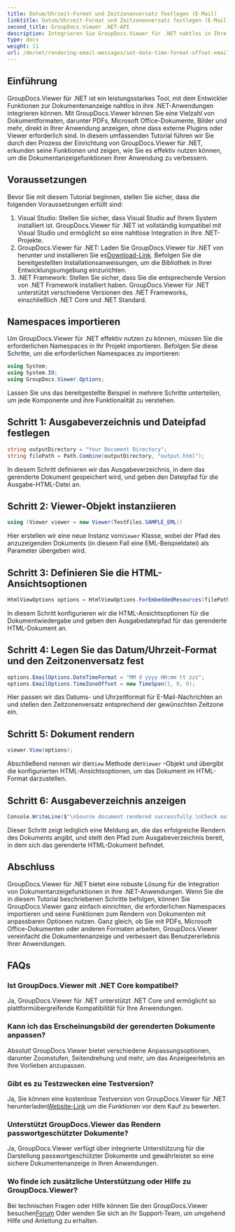 ```yaml
---
title: Datum/Uhrzeit-Format und Zeitzonenversatz festlegen (E-Mail)
linktitle: Datum/Uhrzeit-Format und Zeitzonenversatz festlegen (E-Mail)
second_title: GroupDocs.Viewer .NET-API
description: Integrieren Sie GroupDocs.Viewer für .NET nahtlos in Ihre Anwendungen, um leistungsstarke Funktionen zur Dokumentenanzeige zu erhalten. Verbessern Sie das Benutzererlebnis mit anpassbaren Optionen.
type: docs
weight: 11
url: /de/net/rendering-email-messages/set-date-time-format-offset-email/
---
```


## Einführung
GroupDocs.Viewer für .NET ist ein leistungsstarkes Tool, mit dem Entwickler Funktionen zur Dokumentenanzeige nahtlos in ihre .NET-Anwendungen integrieren können. Mit GroupDocs.Viewer können Sie eine Vielzahl von Dokumentformaten, darunter PDFs, Microsoft Office-Dokumente, Bilder und mehr, direkt in Ihrer Anwendung anzeigen, ohne dass externe Plugins oder Viewer erforderlich sind. In diesem umfassenden Tutorial führen wir Sie durch den Prozess der Einrichtung von GroupDocs.Viewer für .NET, erkunden seine Funktionen und zeigen, wie Sie es effektiv nutzen können, um die Dokumentanzeigefunktionen Ihrer Anwendung zu verbessern.
## Voraussetzungen
Bevor Sie mit diesem Tutorial beginnen, stellen Sie sicher, dass die folgenden Voraussetzungen erfüllt sind:
1. Visual Studio: Stellen Sie sicher, dass Visual Studio auf Ihrem System installiert ist. GroupDocs.Viewer für .NET ist vollständig kompatibel mit Visual Studio und ermöglicht so eine nahtlose Integration in Ihre .NET-Projekte.
2.  GroupDocs.Viewer für .NET: Laden Sie GroupDocs.Viewer für .NET von herunter und installieren Sie es[Download-Link](https://releases.groupdocs.com/viewer/net/). Befolgen Sie die bereitgestellten Installationsanweisungen, um die Bibliothek in Ihrer Entwicklungsumgebung einzurichten.
3. .NET Framework: Stellen Sie sicher, dass Sie die entsprechende Version von .NET Framework installiert haben. GroupDocs.Viewer für .NET unterstützt verschiedene Versionen des .NET Frameworks, einschließlich .NET Core und .NET Standard.

## Namespaces importieren
Um GroupDocs.Viewer für .NET effektiv nutzen zu können, müssen Sie die erforderlichen Namespaces in Ihr Projekt importieren. Befolgen Sie diese Schritte, um die erforderlichen Namespaces zu importieren:

```csharp
using System;
using System.IO;
using GroupDocs.Viewer.Options;
```


Lassen Sie uns das bereitgestellte Beispiel in mehrere Schritte unterteilen, um jede Komponente und ihre Funktionalität zu verstehen.
## Schritt 1: Ausgabeverzeichnis und Dateipfad festlegen
```csharp
string outputDirectory = "Your Document Directory";
string filePath = Path.Combine(outputDirectory, "output.html");
```
In diesem Schritt definieren wir das Ausgabeverzeichnis, in dem das gerenderte Dokument gespeichert wird, und geben den Dateipfad für die Ausgabe-HTML-Datei an.
## Schritt 2: Viewer-Objekt instanziieren
```csharp
using (Viewer viewer = new Viewer(TestFiles.SAMPLE_EML))
```
 Hier erstellen wir eine neue Instanz von`Viewer` Klasse, wobei der Pfad des anzuzeigenden Dokuments (in diesem Fall eine EML-Beispieldatei) als Parameter übergeben wird.
## Schritt 3: Definieren Sie die HTML-Ansichtsoptionen
```csharp
HtmlViewOptions options = HtmlViewOptions.ForEmbeddedResources(filePath);
```
In diesem Schritt konfigurieren wir die HTML-Ansichtsoptionen für die Dokumentwiedergabe und geben den Ausgabedateipfad für das gerenderte HTML-Dokument an.
## Schritt 4: Legen Sie das Datum/Uhrzeit-Format und den Zeitzonenversatz fest
```csharp
options.EmailOptions.DateTimeFormat = "MM d yyyy HH:mm tt zzz";
options.EmailOptions.TimeZoneOffset = new TimeSpan(1, 0, 0);
```
Hier passen wir das Datums- und Uhrzeitformat für E-Mail-Nachrichten an und stellen den Zeitzonenversatz entsprechend der gewünschten Zeitzone ein.
## Schritt 5: Dokument rendern
```csharp
viewer.View(options);
```
 Abschließend nennen wir die`View` Methode der`Viewer` -Objekt und übergibt die konfigurierten HTML-Ansichtsoptionen, um das Dokument im HTML-Format darzustellen.
## Schritt 6: Ausgabeverzeichnis anzeigen
```csharp
Console.WriteLine($"\nSource document rendered successfully.\nCheck output in {outputDirectory}.");
```
Dieser Schritt zeigt lediglich eine Meldung an, die das erfolgreiche Rendern des Dokuments angibt, und stellt den Pfad zum Ausgabeverzeichnis bereit, in dem sich das gerenderte HTML-Dokument befindet.

## Abschluss
GroupDocs.Viewer für .NET bietet eine robuste Lösung für die Integration von Dokumentanzeigefunktionen in Ihre .NET-Anwendungen. Wenn Sie die in diesem Tutorial beschriebenen Schritte befolgen, können Sie GroupDocs.Viewer ganz einfach einrichten, die erforderlichen Namespaces importieren und seine Funktionen zum Rendern von Dokumenten mit anpassbaren Optionen nutzen. Ganz gleich, ob Sie mit PDFs, Microsoft Office-Dokumenten oder anderen Formaten arbeiten, GroupDocs.Viewer vereinfacht die Dokumentenanzeige und verbessert das Benutzererlebnis Ihrer Anwendungen.
## FAQs
### Ist GroupDocs.Viewer mit .NET Core kompatibel?
Ja, GroupDocs.Viewer für .NET unterstützt .NET Core und ermöglicht so plattformübergreifende Kompatibilität für Ihre Anwendungen.
### Kann ich das Erscheinungsbild der gerenderten Dokumente anpassen?
Absolut! GroupDocs.Viewer bietet verschiedene Anpassungsoptionen, darunter Zoomstufen, Seitendrehung und mehr, um das Anzeigeerlebnis an Ihre Vorlieben anzupassen.
### Gibt es zu Testzwecken eine Testversion?
 Ja, Sie können eine kostenlose Testversion von GroupDocs.Viewer für .NET herunterladen[Website-Link](https://releases.groupdocs.com/viewer/net/) um die Funktionen vor dem Kauf zu bewerten.
### Unterstützt GroupDocs.Viewer das Rendern passwortgeschützter Dokumente?
Ja, GroupDocs.Viewer verfügt über integrierte Unterstützung für die Darstellung passwortgeschützter Dokumente und gewährleistet so eine sichere Dokumentenanzeige in Ihren Anwendungen.
### Wo finde ich zusätzliche Unterstützung oder Hilfe zu GroupDocs.Viewer?
 Bei technischen Fragen oder Hilfe können Sie den GroupDocs.Viewer besuchen[Forum](https://forum.groupdocs.com/c/viewer/9) Oder wenden Sie sich an ihr Support-Team, um umgehend Hilfe und Anleitung zu erhalten.